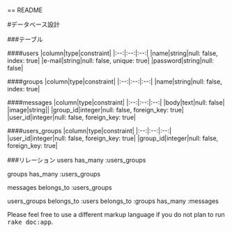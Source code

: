 == README

#データベース設計

###テーブル

####users
|column|type|constraint|
|:--:|:--:|:--:|
|name|string|null: false, index: true|
|e-mail|string|null: false, unique: true|
|password|string|null: false|

####groups
|column|type|constraint|
|:--:|:--:|:--:|
|name|string|null: false, index: true|

####messages
|column|type|constraint|
|:--:|:--:|:--:|
|body|text|null: false|
|image|string||
|group_id|integer|null: false, foreign_key: true|
|user_id|integer|null: false, foreign_key: true|

####users_groups
|column|type|constraint|
|:--:|:--:|:--:|
|user_id|integer|null: false, foreign_key: true|
|group_id|integer|null: false, foreign_key: true|

###リレーション
users
has_many :users_groups

groups
has_many :users_groups

messages
belongs_to :users_groups

users_groups
belongs_to :users
belongs_to :groups
has_many :messages




<!--
This README would normally document whatever steps are necessary to get the
application up and running.

Things you may want to cover:

* Ruby version

* System dependencies

* Configuration

* Database creation

* Database initialization

* How to run the test suite

* Services (job queues, cache servers, search engines, etc.)

* Deployment instructions

* ...

 -->
Please feel free to use a different markup language if you do not plan to run
<tt>rake doc:app</tt>.

